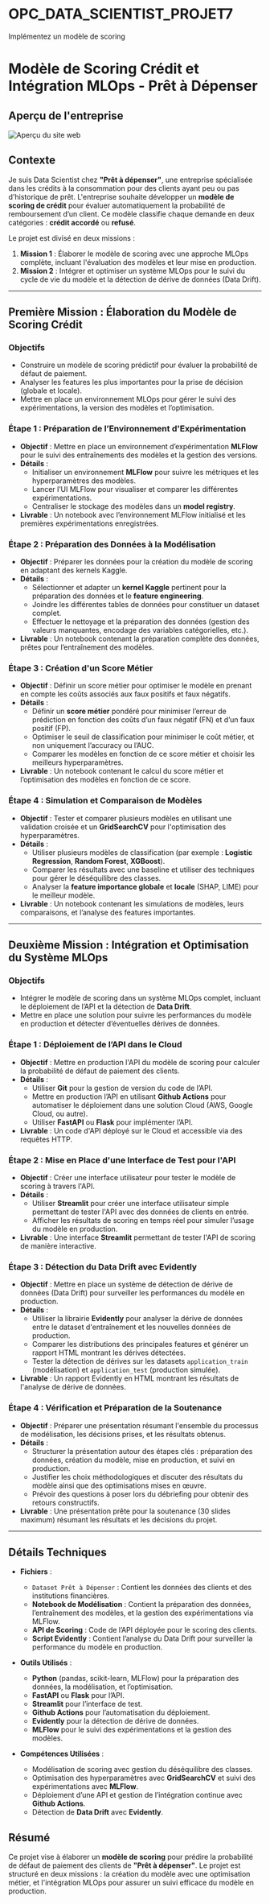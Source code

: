 # OPC_DATA_SCIENTIST_PROJET7
Implémentez un modèle de scoring


# Modèle de Scoring Crédit et Intégration MLOps - Prêt à Dépenser

## Aperçu de l'entreprise

![Aperçu du site web](images/DS_projet7.PNG)

## Contexte

Je suis Data Scientist chez **"Prêt à dépenser"**, une entreprise spécialisée dans les crédits à la consommation pour des clients ayant peu ou pas d'historique de prêt. L'entreprise souhaite développer un **modèle de scoring de crédit** pour évaluer automatiquement la probabilité de remboursement d’un client. Ce modèle classifie chaque demande en deux catégories : **crédit accordé** ou **refusé**. 

Le projet est divisé en deux missions :
1. **Mission 1** : Élaborer le modèle de scoring avec une approche MLOps complète, incluant l'évaluation des modèles et leur mise en production.
2. **Mission 2** : Intégrer et optimiser un système MLOps pour le suivi du cycle de vie du modèle et la détection de dérive de données (Data Drift).

---

## Première Mission : Élaboration du Modèle de Scoring Crédit

### Objectifs
- Construire un modèle de scoring prédictif pour évaluer la probabilité de défaut de paiement.
- Analyser les features les plus importantes pour la prise de décision (globale et locale).
- Mettre en place un environnement MLOps pour gérer le suivi des expérimentations, la version des modèles et l’optimisation.

### Étape 1 : Préparation de l’Environnement d'Expérimentation
- **Objectif** : Mettre en place un environnement d’expérimentation **MLFlow** pour le suivi des entraînements des modèles et la gestion des versions.
- **Détails** :
  - Initialiser un environnement **MLFlow** pour suivre les métriques et les hyperparamètres des modèles.
  - Lancer l’UI MLFlow pour visualiser et comparer les différentes expérimentations.
  - Centraliser le stockage des modèles dans un **model registry**.
- **Livrable** : Un notebook avec l’environnement MLFlow initialisé et les premières expérimentations enregistrées.

### Étape 2 : Préparation des Données à la Modélisation
- **Objectif** : Préparer les données pour la création du modèle de scoring en adaptant des kernels Kaggle.
- **Détails** :
  - Sélectionner et adapter un **kernel Kaggle** pertinent pour la préparation des données et le **feature engineering**.
  - Joindre les différentes tables de données pour constituer un dataset complet.
  - Effectuer le nettoyage et la préparation des données (gestion des valeurs manquantes, encodage des variables catégorielles, etc.).
- **Livrable** : Un notebook contenant la préparation complète des données, prêtes pour l’entraînement des modèles.

### Étape 3 : Création d'un Score Métier
- **Objectif** : Définir un score métier pour optimiser le modèle en prenant en compte les coûts associés aux faux positifs et faux négatifs.
- **Détails** :
  - Définir un **score métier** pondéré pour minimiser l’erreur de prédiction en fonction des coûts d’un faux négatif (FN) et d’un faux positif (FP).
  - Optimiser le seuil de classification pour minimiser le coût métier, et non uniquement l’accuracy ou l’AUC.
  - Comparer les modèles en fonction de ce score métier et choisir les meilleurs hyperparamètres.
- **Livrable** : Un notebook contenant le calcul du score métier et l’optimisation des modèles en fonction de ce score.

### Étape 4 : Simulation et Comparaison de Modèles
- **Objectif** : Tester et comparer plusieurs modèles en utilisant une validation croisée et un **GridSearchCV** pour l'optimisation des hyperparamètres.
- **Détails** :
  - Utiliser plusieurs modèles de classification (par exemple : **Logistic Regression**, **Random Forest**, **XGBoost**).
  - Comparer les résultats avec une baseline et utiliser des techniques pour gérer le déséquilibre des classes.
  - Analyser la **feature importance globale** et **locale** (SHAP, LIME) pour le meilleur modèle.
- **Livrable** : Un notebook contenant les simulations de modèles, leurs comparaisons, et l’analyse des features importantes.

---

## Deuxième Mission : Intégration et Optimisation du Système MLOps

### Objectifs
- Intégrer le modèle de scoring dans un système MLOps complet, incluant le déploiement de l’API et la détection de **Data Drift**.
- Mettre en place une solution pour suivre les performances du modèle en production et détecter d’éventuelles dérives de données.

### Étape 1 : Déploiement de l’API dans le Cloud
- **Objectif** : Mettre en production l'API du modèle de scoring pour calculer la probabilité de défaut de paiement des clients.
- **Détails** :
  - Utiliser **Git** pour la gestion de version du code de l’API.
  - Mettre en production l’API en utilisant **Github Actions** pour automatiser le déploiement dans une solution Cloud (AWS, Google Cloud, ou autre).
  - Utiliser **FastAPI** ou **Flask** pour implémenter l’API.
- **Livrable** : Un code d'API déployé sur le Cloud et accessible via des requêtes HTTP.

### Étape 2 : Mise en Place d'une Interface de Test pour l'API
- **Objectif** : Créer une interface utilisateur pour tester le modèle de scoring à travers l'API.
- **Détails** :
  - Utiliser **Streamlit** pour créer une interface utilisateur simple permettant de tester l'API avec des données de clients en entrée.
  - Afficher les résultats de scoring en temps réel pour simuler l’usage du modèle en production.
- **Livrable** : Une interface **Streamlit** permettant de tester l'API de scoring de manière interactive.

### Étape 3 : Détection du Data Drift avec Evidently
- **Objectif** : Mettre en place un système de détection de dérive de données (Data Drift) pour surveiller les performances du modèle en production.
- **Détails** :
  - Utiliser la librairie **Evidently** pour analyser la dérive de données entre le dataset d'entraînement et les nouvelles données de production.
  - Comparer les distributions des principales features et générer un rapport HTML montrant les dérives détectées.
  - Tester la détection de dérives sur les datasets `application_train` (modélisation) et `application_test` (production simulée).
- **Livrable** : Un rapport Evidently en HTML montrant les résultats de l'analyse de dérive de données.

### Étape 4 : Vérification et Préparation de la Soutenance
- **Objectif** : Préparer une présentation résumant l'ensemble du processus de modélisation, les décisions prises, et les résultats obtenus.
- **Détails** :
  - Structurer la présentation autour des étapes clés : préparation des données, création du modèle, mise en production, et suivi en production.
  - Justifier les choix méthodologiques et discuter des résultats du modèle ainsi que des optimisations mises en œuvre.
  - Prévoir des questions à poser lors du débriefing pour obtenir des retours constructifs.
- **Livrable** : Une présentation prête pour la soutenance (30 slides maximum) résumant les résultats et les décisions du projet.

---

## Détails Techniques

- **Fichiers** :
  - `Dataset Prêt à Dépenser` : Contient les données des clients et des institutions financières.
  - **Notebook de Modélisation** : Contient la préparation des données, l’entraînement des modèles, et la gestion des expérimentations via MLFlow.
  - **API de Scoring** : Code de l’API déployée pour le scoring des clients.
  - **Script Evidently** : Contient l’analyse du Data Drift pour surveiller la performance du modèle en production.

- **Outils Utilisés** :
  - **Python** (pandas, scikit-learn, MLFlow) pour la préparation des données, la modélisation, et l’optimisation.
  - **FastAPI** ou **Flask** pour l’API.
  - **Streamlit** pour l’interface de test.
  - **Github Actions** pour l’automatisation du déploiement.
  - **Evidently** pour la détection de dérive de données.
  - **MLFlow** pour le suivi des expérimentations et la gestion des modèles.

- **Compétences Utilisées** :
  - Modélisation de scoring avec gestion du déséquilibre des classes.
  - Optimisation des hyperparamètres avec **GridSearchCV** et suivi des expérimentations avec **MLFlow**.
  - Déploiement d’une API et gestion de l’intégration continue avec **Github Actions**.
  - Détection de **Data Drift** avec **Evidently**.

## Résumé

Ce projet vise à élaborer un **modèle de scoring** pour prédire la probabilité de défaut de paiement des clients de **"Prêt à dépenser"**. Le projet est structuré en deux missions : la création du modèle avec une optimisation métier, et l'intégration MLOps pour assurer un suivi efficace du modèle en production.
